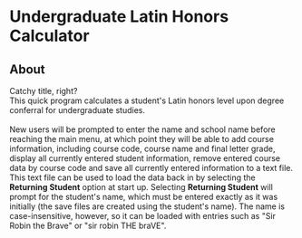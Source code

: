 # Undergraduate Latin Honors Calculator

## About
Catchy title, right? <br />
This quick program calculates a student's Latin honors level upon degree conferral for undergraduate studies. <br />
<br />
New users will be prompted to enter the name and school name before reaching the main menu, at which point they will be
able to add course information, including course code, course name and final letter grade, display all currently entered
student information, remove entered course data by course code and save all currently entered information to a text file.
This text file can be used to load the data back in by selecting the **Returning Student** option at start up. Selecting
**Returning Student** will prompt for the student's name, which must be entered exactly as it was initially (the save files 
are created using the student's name). The name is case-insensitive, however, so it can be loaded with entries such as 
"Sir Robin the Brave" or "sir robin THE braVE". 
